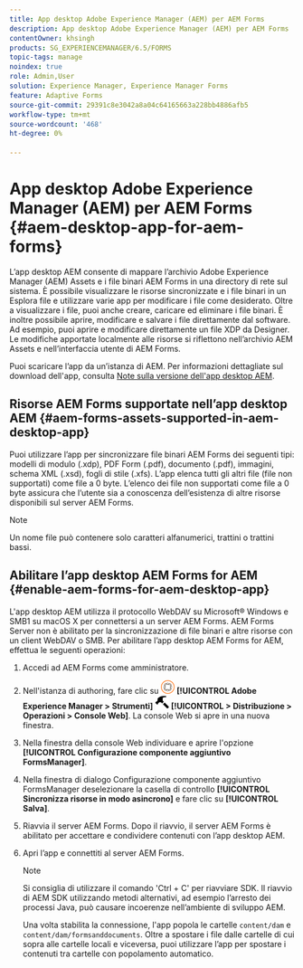 ```yaml
---
title: App desktop Adobe Experience Manager (AEM) per AEM Forms
description: App desktop Adobe Experience Manager (AEM) per AEM Forms
contentOwner: khsingh
products: SG_EXPERIENCEMANAGER/6.5/FORMS
topic-tags: manage
noindex: true
role: Admin,User
solution: Experience Manager, Experience Manager Forms
feature: Adaptive Forms
source-git-commit: 29391c8e3042a8a04c64165663a228bb4886afb5
workflow-type: tm+mt
source-wordcount: '468'
ht-degree: 0%

---
```


# App desktop Adobe Experience Manager (AEM) per AEM Forms {#aem-desktop-app-for-aem-forms}

L’app desktop AEM consente di mappare l’archivio Adobe Experience Manager (AEM) Assets e i file binari AEM Forms in una directory di rete sul sistema. È possibile visualizzare le risorse sincronizzate e i file binari in un Esplora file e utilizzare varie app per modificare i file come desiderato. Oltre a visualizzare i file, puoi anche creare, caricare ed eliminare i file binari. È inoltre possibile aprire, modificare e salvare i file direttamente dal software. Ad esempio, puoi aprire e modificare direttamente un file XDP da Designer. Le modifiche apportate localmente alle risorse si riflettono nell’archivio AEM Assets e nell’interfaccia utente di AEM Forms.

Puoi scaricare l’app da un’istanza di AEM. Per informazioni dettagliate sul download dell&#39;app, consulta [Note sulla versione dell&#39;app desktop AEM](https://experienceleague.adobe.com/docs/experience-manager-desktop-app/using/release-notes.html?lang=en).

## Risorse AEM Forms supportate nell’app desktop AEM {#aem-forms-assets-supported-in-aem-desktop-app}

Puoi utilizzare l’app per sincronizzare file binari AEM Forms dei seguenti tipi: modelli di modulo (.xdp), PDF Form (.pdf), documento (.pdf), immagini, schema XML (.xsd), fogli di stile (.xfs). L’app elenca tutti gli altri file (file non supportati) come file a 0 byte. L’elenco dei file non supportati come file a 0 byte assicura che l’utente sia a conoscenza dell’esistenza di altre risorse disponibili sul server AEM Forms.

>[!NOTE]
>
>Un nome file può contenere solo caratteri alfanumerici, trattini o trattini bassi.

## Abilitare l’app desktop AEM Forms for AEM {#enable-aem-forms-for-aem-desktop-app}

L&#39;app desktop AEM utilizza il protocollo WebDAV su Microsoft® Windows e SMB1 su macOS X per connettersi a un server AEM Forms. AEM Forms Server non è abilitato per la sincronizzazione di file binari e altre risorse con un client WebDAV o SMB. Per abilitare l’app desktop AEM Forms for AEM, effettua le seguenti operazioni:

1. Accedi ad AEM Forms come amministratore.
1. Nell&#39;istanza di authoring, fare clic su ![adobeexperiencemanager](assets/adobeexperiencemanager.png) **[!UICONTROL Adobe Experience Manager > Strumenti]** ![hammer](assets/hammer.png) **[!UICONTROL > Distribuzione > Operazioni > Console Web]**. La console Web si apre in una nuova finestra.
1. Nella finestra della console Web individuare e aprire l&#39;opzione **[!UICONTROL Configurazione componente aggiuntivo FormsManager]**.
1. Nella finestra di dialogo Configurazione componente aggiuntivo FormsManager deselezionare la casella di controllo **[!UICONTROL Sincronizza risorse in modo asincrono]** e fare clic su **[!UICONTROL Salva]**.
1. Riavvia il server AEM Forms. Dopo il riavvio, il server AEM Forms è abilitato per accettare e condividere contenuti con l’app desktop AEM.
1. Apri l’app e connettiti al server AEM Forms.

   >[!NOTE]
   >
   > Si consiglia di utilizzare il comando &#39;Ctrl + C&#39; per riavviare SDK. Il riavvio di AEM SDK utilizzando metodi alternativi, ad esempio l’arresto dei processi Java, può causare incoerenze nell’ambiente di sviluppo AEM.

   Una volta stabilita la connessione, l&#39;app popola le cartelle `content/dam` e `content/dam/formsanddocuments`. Oltre a spostare i file dalle cartelle di cui sopra alle cartelle locali e viceversa, puoi utilizzare l’app per spostare i contenuti tra cartelle con popolamento automatico.
